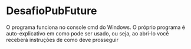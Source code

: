 # DesafioPubFuture
O programa funciona no console cmd do Windows.
O próprio programa é auto-explicativo em como pode ser usado, ou seja,
ao abri-lo você receberá instruções de como deve prosseguir